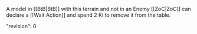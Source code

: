 A model in [[BtB|BtB]] with this terrain and not in an Enemy [[ZoC|ZoC]] can declare a [[Wait Action]] and spend 2 Ki to remove it from the table.

"revision": 0